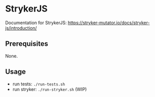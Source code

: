 # StrykerJS

Documentation for StrykerJS: https://stryker-mutator.io/docs/stryker-js/introduction/

## Prerequisites

None.

## Usage

- run tests: `./run-tests.sh`
- run stryker: `./run-stryker.sh` (WIP)
